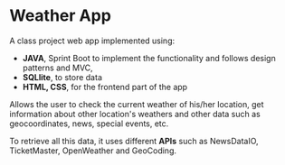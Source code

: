 # Weather App

A class project web app implemented using:
  - <b>JAVA</b>, Sprint Boot to implement the functionality and follows design patterns and MVC,
  - <b>SQLlite</b>, to store data
  - <b>HTML, CSS</b>, for the frontend part of the app

Allows the user to check the current weather of his/her location, get information about other location's weathers and other data such as geocoordinates, news, special events, etc.

To retrieve all this data, it uses different <b>APIs</b> such as NewsDataIO, TicketMaster, OpenWeather and GeoCoding.
  
